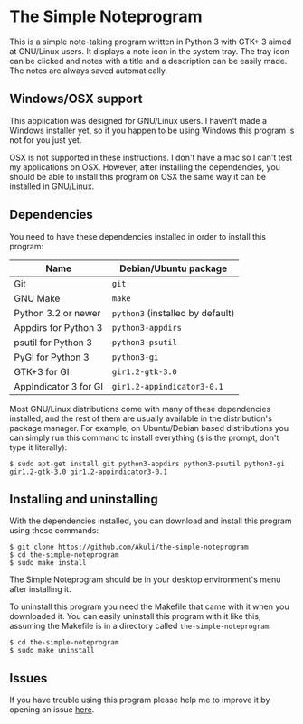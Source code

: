 # The Simple Noteprogram

This is a simple note-taking program written in Python 3 with GTK+ 3 aimed at GNU/Linux users. It displays a note icon in the system tray. The tray icon can be clicked and notes with a title and a description can be easily made. The notes are always saved automatically.

## Windows/OSX support

This application was designed for GNU/Linux users. I haven't made a Windows installer yet, so if you happen to be using Windows this program is not for you just yet.

OSX is not supported in these instructions. I don't have a mac so I can't test my applications on OSX. However, after installing the dependencies, you should be able to install this program on OSX the same way it can be installed in GNU/Linux.

## Dependencies

You need to have these dependencies installed in order to install this program:

| Name                  | Debian/Ubuntu package             |
|-----------------------|-----------------------------------|
| Git                   | `git`                             |
| GNU Make              | `make`                            |
| Python 3.2 or newer   | `python3` (installed by default)  |
| Appdirs for Python 3  | `python3-appdirs`                 |
| psutil for Python 3   | `python3-psutil`                  |
| PyGI for Python 3     | `python3-gi`                      |
| GTK+3 for GI          | `gir1.2-gtk-3.0`                  |
| AppIndicator 3 for GI | `gir1.2-appindicator3-0.1`        |

Most GNU/Linux distributions come with many of these dependencies installed, and the rest of them are usually available in the distribution's package manager. For example, on Ubuntu/Debian based distributions you can simply run this command to install everything (`$` is the prompt, don't type it literally):

    $ sudo apt-get install git python3-appdirs python3-psutil python3-gi gir1.2-gtk-3.0 gir1.2-appindicator3-0.1

## Installing and uninstalling

With the dependencies installed, you can download and install this program using these commands:

    $ git clone https://github.com/Akuli/the-simple-noteprogram
    $ cd the-simple-noteprogram
    $ sudo make install

The Simple Noteprogram should be in your desktop environment's menu after installing it.

To uninstall this program you need the Makefile that came with it when you downloaded it. You can easily uninstall this program with it like this, assuming the Makefile is in a directory called `the-simple-noteprogram`:

    $ cd the-simple-noteprogram
    $ sudo make uninstall

## Issues

If you have trouble using this program please help me to improve it by opening an issue [here](https://github.com/Akuli/the-simple-noteprogram/issues).
